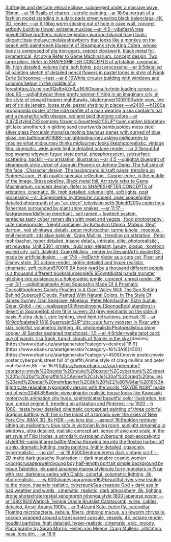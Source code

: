 [3:4](https://www.ebank.nz/aiartgenerator?category=3%3A4)[fragile and delicate retinal eclipse, submerged under a massive wave, 35mm —ar 16:9](https://www.ebank.nz/aiartgenerator?category=fragile%20and%20delicate%20retinal%20eclipse%2C%20submerged%20under%20a%20massive%20wave%2C%2035mm%20%E2%80%94ar%2016%3A9)[sails of charon :: acrylic painting --ar 16:9](https://www.ebank.nz/aiartgenerator?category=sails%20of%20charon%20%3A%3A%20acrylic%20painting%20--ar%2016%3A9)[a portrait of a fashion model standing in a dark paris street wearing black balenciaga, 4K, 3D, render, —ar 9:16](https://www.ebank.nz/aiartgenerator?category=a%20portrait%20of%20a%20fashion%20model%20standing%20in%20a%20dark%20paris%20street%20wearing%20black%20balenciaga%2C%204K%2C%203D%2C%20render%2C%20%E2%80%94ar%209%3A16)[big worm sticking out of hole in cave wall, concept art](https://www.ebank.nz/aiartgenerator?category=big%20worm%20sticking%20out%20of%20hole%20in%20cave%20wall%2C%20concept%20art)[body building flower, extreme muscles —ar 4:5](https://www.ebank.nz/aiartgenerator?category=body%20building%20flower%2C%20extreme%20muscles%20%E2%80%94ar%204%3A5)[--vibefast](https://www.ebank.nz/aiartgenerator?category=--vibefast)[A tree govo](https://www.ebank.nz/aiartgenerator?category=A%20tree%20govo)[9:16](https://www.ebank.nz/aiartgenerator?category=9%3A16)[five brothers::malay legendary warrior::hikayat hang tuah:: elegant::baju melayu::melaka](https://www.ebank.nz/aiartgenerator?category=five%20brothers%3A%3Amalay%20legendary%20warrior%3A%3Ahikayat%20hang%20tuah%3A%3A%20elegant%3A%3Abaju%20melayu%3A%3Amelaka)[strawberry that looks like a monkey on the beach with palmtrees](https://www.ebank.nz/aiartgenerator?category=strawberry%20that%20looks%20like%20a%20monkey%20on%20the%20beach%20with%20palmtrees)[A blueprint of Steampunk style King Cobra, whose body is composed of pig iron gears, copper clockwork, black metal foil, symmetrical, Art style Refer to Game Machinarium.  concept design, Two large pliers, Refer to SHAPESHIFTER CONCEPTS  of artstation, cinematic,  8k, high detailed,  volume light,  soft lights,  post processing    --ar 8:5](https://www.ebank.nz/aiartgenerator?category=A%20blueprint%20of%20Steampunk%20style%20King%20Cobra%2C%20whose%20body%20is%20composed%20of%20pig%20iron%20gears%2C%20copper%20clockwork%2C%20black%20metal%20foil%2C%20symmetrical%2C%20Art%20style%20Refer%20to%20Game%20Machinarium.%20%20concept%20design%2C%20Two%20large%20pliers%2C%20Refer%20to%20SHAPESHIFTER%20CONCEPTS%20%20of%20artstation%2C%20cinematic%2C%20%208k%2C%20high%20detailed%2C%20%20volume%20light%2C%20%20soft%20lights%2C%20%20post%20processing%20%20%20%20--ar%208%3A5)[detailed oil painting sketch of detailed pencil flowers in pastel tones in style of Frank Earle Schoonove  --test --ar 8:10](https://www.ebank.nz/aiartgenerator?category=detailed%20oil%20painting%20sketch%20of%20detailed%20pencil%20flowers%20in%20pastel%20tones%20in%20style%20of%20Frank%20Earle%20Schoonove%20%20--test%20--ar%208%3A10)[White circular building with windows and columns below, in the middle of a forest](https://www.ebank.nz/aiartgenerator?category=White%20circular%20building%20with%20windows%20and%20columns%20below%2C%20in%20the%20middle%20of%20a%20forest)[<https://s.mj.run/fQv8p4Zq6_s>](https://www.ebank.nz/aiartgenerator?category=%3Chttps%3A//s.mj.run/fQv8p4Zq6_s%3E)[16:8](https://www.ebank.nz/aiartgenerator?category=16%3A8)[Obama fortnite loading screen —stop 90 --uplight](https://www.ebank.nz/aiartgenerator?category=Obama%20fortnite%20loading%20screen%20%E2%80%94stop%2090%20--uplight)[twoor three pretty women flirting in an imaginary city, in the style of edward hopper nighthawks, bladerunner](https://www.ebank.nz/aiartgenerator?category=twoor%20three%20pretty%20women%20flirting%20in%20an%20imaginary%20city%2C%20in%20the%20style%20of%20edward%20hopper%20nighthawks%2C%20bladerunner)[1000100](https://www.ebank.nz/aiartgenerator?category=1000100)[wide view, line art of rio de janeiro, loose style, pastel shading in places —w2400 —h1200](https://www.ebank.nz/aiartgenerator?category=wide%20view%2C%20line%20art%20of%20rio%20de%20janeiro%2C%20loose%20style%2C%20pastel%20shading%20in%20places%20%E2%80%94w2400%20%E2%80%94h1200)[a propaganda poster of the side profile of a man wearing a sea captain's hat and a mustache with glasses, red and gold duotone colors --ar 3:4](https://www.ebank.nz/aiartgenerator?category=a%20propaganda%20poster%20of%20the%20side%20profile%20of%20a%20man%20wearing%20a%20sea%20captain%27s%20hat%20and%20a%20mustache%20with%20glasses%2C%20red%20and%20gold%20duotone%20colors%20--ar%203%3A4)[7:5](https://www.ebank.nz/aiartgenerator?category=7%3A5)[style](https://www.ebank.nz/aiartgenerator?category=style)[47:82](https://www.ebank.nz/aiartgenerator?category=47%3A82)[complex flower silhouettes](https://www.ebank.nz/aiartgenerator?category=complex%20flower%20silhouettes)[8:11](https://www.ebank.nz/aiartgenerator?category=8%3A11)[SUP"](https://www.ebank.nz/aiartgenerator?category=SUP%22)[room garden laboratory  gilt lake  smothered in gilding sand courtyards bambusoides moss steel silver glass  Porcelain monarsa molinia bauhaus panes with curved of blue glass iron bathroom](https://www.ebank.nz/aiartgenerator?category=room%20garden%20laboratory%20%20gilt%20lake%20%20smothered%20in%20gilding%20sand%20courtyards%20bambusoides%20moss%20steel%20silver%20glass%20%20Porcelain%20monarsa%20molinia%20bauhaus%20panes%20with%20curved%20of%20blue%20glass%20iron%20bathroom)[9:16](https://www.ebank.nz/aiartgenerator?category=9%3A16)[8K](https://www.ebank.nz/aiartgenerator?category=8K)[--uplight](https://www.ebank.nz/aiartgenerator?category=--uplight)[midjourney asking midjourney to imagine what midjourney thinks midjourney looks like](https://www.ebank.nz/aiartgenerator?category=midjourney%20asking%20midjourney%20to%20imagine%20what%20midjourney%20thinks%20midjourney%20looks%20like)[photorealistic, vintage film, cinematic, wide angle highly detailed octane render --ar 2:1](https://www.ebank.nz/aiartgenerator?category=photorealistic%2C%20vintage%20film%2C%20cinematic%2C%20wide%20angle%20highly%20detailed%20octane%20render%20--ar%202%3A1)[beautiful bog swamp wigwam fugue state portal, phosphorescent, subsurface scattering, backlit --no artstation, illustration --ar 4:5 --uplight](https://www.ebank.nz/aiartgenerator?category=beautiful%20bog%20swamp%20wigwam%20fugue%20state%20portal%2C%20phosphorescent%2C%20subsurface%20scattering%2C%20backlit%20--no%20artstation%2C%20illustration%20--ar%204%3A5%20--uplight)[A blueprint of steampunk style Joker of Joaquin Phoenix or Johnny Depp,  The full side of the face , Character design, The background is kraft paper,  trending on Pinterest.com  , High quality specular reflection ,  Copper  edge, in the middle of the image, Brass pipeline,  Black metal foil,  Art style refer to Game Machinarium.  concept design, Refer to SHAPESHIFTER CONCEPTS  of artstation, cinematic,  8k, high detailed,  volume light,  soft lights,  post processing    --ar 3:5](https://www.ebank.nz/aiartgenerator?category=A%20blueprint%20of%20steampunk%20style%20Joker%20of%20Joaquin%20Phoenix%20or%20Johnny%20Depp%2C%20%20The%20full%20side%20of%20the%20face%20%2C%20Character%20design%2C%20The%20background%20is%20kraft%20paper%2C%20%20trending%20on%20Pinterest.com%20%20%2C%20High%20quality%20specular%20reflection%20%2C%20%20Copper%20%20edge%2C%20in%20the%20middle%20of%20the%20image%2C%20Brass%20pipeline%2C%20%20Black%20metal%20foil%2C%20%20Art%20style%20refer%20to%20Game%20Machinarium.%20%20concept%20design%2C%20Refer%20to%20SHAPESHIFTER%20CONCEPTS%20%20of%20artstation%2C%20cinematic%2C%20%208k%2C%20high%20detailed%2C%20%20volume%20light%2C%20%20soft%20lights%2C%20%20post%20processing%20%20%20%20--ar%203%3A5)[geometric synthesizer concept, open space](https://www.ebank.nz/aiartgenerator?category=geometric%20synthesizer%20concept%2C%20open%20space)[highly detailed photograph of an "art deco" television set](https://www.ebank.nz/aiartgenerator?category=highly%20detailed%20photograph%20of%20an%20%22art%20deco%22%20television%20set)[5:3](https://www.ebank.nz/aiartgenerator?category=5%3A3)[bindi](https://www.ebank.nz/aiartgenerator?category=bindi)[1200](https://www.ebank.nz/aiartgenerator?category=1200)[a cabin for a fisherman surrounded by giant shiny snakes. —ar 11:17](https://www.ebank.nz/aiartgenerator?category=a%20cabin%20for%20a%20fisherman%20surrounded%20by%20giant%20shiny%20snakes.%20%E2%80%94ar%2011%3A17)[--fast](https://www.ebank.nz/aiartgenerator?category=--fast)[grave](https://www.ebank.nz/aiartgenerator?category=grave)[](https://www.ebank.nz/aiartgenerator?category=)[worlds](https://www.ebank.nz/aiartgenerator?category=worlds)[flying merchant , sell ramen + lowtech system, tentacles,tasty cyber ramen dish with meet and veggis , food photography , cute ramenornate , freight container, by Katsuhiro Otomo, Mobius, Geof darrow , yoji shinkawa ,details, peter mohrbacher, tarmo juhola , moebius, , emil melmoth, zdzislaw belsinki, Craig Mullins , trending on artstation , Peter mohrbacher, hyper detailed, insane details, intricate, elite, photorealistic , art nouveau, Unit 3301 ,ornate, liquid wax, elegant, luxury ,closup , kowloon walled city, scifi, daylight, Craig Mullins , render by DeviantArt’s duster132 , made by artificialdesign ,  --ar 17:8 --hd](https://www.ebank.nz/aiartgenerator?category=flying%20merchant%20%2C%20sell%20ramen%20%2B%20lowtech%20system%2C%20tentacles%2Ctasty%20cyber%20ramen%20dish%20with%20meet%20and%20veggis%20%2C%20food%20photography%20%2C%20cute%20ramenornate%20%2C%20freight%20container%2C%20by%20Katsuhiro%20Otomo%2C%20Mobius%2C%20Geof%20darrow%20%2C%20yoji%20shinkawa%20%2Cdetails%2C%20peter%20mohrbacher%2C%20tarmo%20juhola%20%2C%20moebius%2C%20%2C%20emil%20melmoth%2C%20zdzislaw%20belsinki%2C%20Craig%20Mullins%20%2C%20trending%20on%20artstation%20%2C%20Peter%20mohrbacher%2C%20hyper%20detailed%2C%20insane%20details%2C%20intricate%2C%20elite%2C%20photorealistic%20%2C%20art%20nouveau%2C%20Unit%203301%20%2Cornate%2C%20liquid%20wax%2C%20elegant%2C%20luxury%20%2Cclosup%20%2C%20kowloon%20walled%20city%2C%20scifi%2C%20daylight%2C%20Craig%20Mullins%20%2C%20render%20by%20DeviantArt%E2%80%99s%20duster132%20%2C%20made%20by%20artificialdesign%20%2C%20%20--ar%2017%3A8%20--hd)[Darth Vader as a cute cat, Pixar and Disney style, 3D octane render, highly detailed and hyper realistic, cinematic, soft colours](https://www.ebank.nz/aiartgenerator?category=Darth%20Vader%20as%20a%20cute%20cat%2C%20Pixar%20and%20Disney%20style%2C%203D%20octane%20render%2C%20highly%20detailed%20and%20hyper%20realistic%2C%20cinematic%2C%20soft%20colours)[5700](https://www.ebank.nz/aiartgenerator?category=5700)[16:9](https://www.ebank.nz/aiartgenerator?category=16%3A9)[A book read by a thousand different people is a thousand different books](https://www.ebank.nz/aiartgenerator?category=A%20book%20read%20by%20a%20thousand%20different%20people%20is%20a%20thousand%20different%20books)[blur](https://www.ebank.nz/aiartgenerator?category=blur)[people](https://www.ebank.nz/aiartgenerator?category=people)[16.9](https://www.ebank.nz/aiartgenerator?category=16.9)[Egypt](https://www.ebank.nz/aiartgenerator?category=Egypt)[digital panda monster glitching into existence in a holographic jungle, concept, unreal render, 8K —ar 3:1 --uplight](https://www.ebank.nz/aiartgenerator?category=digital%20panda%20monster%20glitching%20into%20existence%20in%20a%20holographic%20jungle%2C%20concept%2C%20unreal%20render%2C%208K%20%E2%80%94ar%203%3A1%20--uplight)[anime](https://www.ebank.nz/aiartgenerator?category=anime)[An Alien Spaceship Made Of 4 Prismatic Coccolithophores Calmly Floating In A Giant Valley With The Sun Setting Behind Supercell Clouds, Painted With Natural Colors, In The Style Of James Gurney, Dan Seagrave, Moebius, Peter Mohrbacher, Eizin Suzuki, Giger, Ghibli --hd --wallpaper](https://www.ebank.nz/aiartgenerator?category=An%20Alien%20Spaceship%20Made%20Of%204%20Prismatic%20Coccolithophores%20Calmly%20Floating%20In%20A%20Giant%20Valley%20With%20The%20Sun%20Setting%20Behind%20Supercell%20Clouds%2C%20Painted%20With%20Natural%20Colors%2C%20In%20The%20Style%20Of%20James%20Gurney%2C%20Dan%20Seagrave%2C%20Moebius%2C%20Peter%20Mohrbacher%2C%20Eizin%20Suzuki%2C%20Giger%2C%20Ghibli%20--hd%20--wallpaper)[16:9](https://www.ebank.nz/aiartgenerator?category=16%3A9)[trending](https://www.ebank.nz/aiartgenerator?category=trending)[one [SpongeBob] standing in desert in SpongeBob style fit in screen::20 grey elephants on the side::8 oasis::5 ultra-detail, epic lighting, vivid light refractions, portrait::10 —ar 16:9](https://www.ebank.nz/aiartgenerator?category=one%20%5BSpongeBob%5D%20standing%20in%20desert%20in%20SpongeBob%20style%20fit%20in%20screen%3A%3A20%20grey%20elephants%20on%20the%20side%3A%3A8%20oasis%3A%3A5%20ultra-detail%2C%20epic%20lighting%2C%20vivid%20light%20refractions%2C%20portrait%3A%3A10%20%E2%80%94ar%2016%3A9)[dof](https://www.ebank.nz/aiartgenerator?category=dof)[palette](https://www.ebank.nz/aiartgenerator?category=palette)[9:16](https://www.ebank.nz/aiartgenerator?category=9%3A16)[16:9](https://www.ebank.nz/aiartgenerator?category=16%3A9)[parr](https://www.ebank.nz/aiartgenerator?category=parr)[paint](https://www.ebank.nz/aiartgenerator?category=paint)[SUP"](https://www.ebank.nz/aiartgenerator?category=SUP%22)[city::](https://www.ebank.nz/aiartgenerator?category=city%3A%3A)[cute furry monster in Pixar with star, colorful, volumetric lighting, 4k, photorealistic](https://www.ebank.nz/aiartgenerator?category=cute%20furry%20monster%20in%20Pixar%20with%20star%2C%20colorful%2C%20volumetric%20lighting%2C%204k%2C%20photorealistic)[Photorealistic](https://www.ebank.nz/aiartgenerator?category=Photorealistic)[a shiny copper Jil Sander designed trenchcoat:: 1.5 --ar 4:6](https://www.ebank.nz/aiartgenerator?category=a%20shiny%20copper%20Jil%20Sander%20designed%20trenchcoat%3A%3A%201.5%20--ar%204%3A6)[rider-waite tarot card: ace of wands, lisa frank. turgid. clouds of flames in the sky.](https://www.ebank.nz/aiartgenerator?category=rider-waite%20tarot%20card%3A%20ace%20of%20wands%2C%20lisa%20frank.%20turgid.%20clouds%20of%20flames%20in%20the%20sky.)[desires](https://www.ebank.nz/aiartgenerator?category=desires)[16:9](https://www.ebank.nz/aiartgenerator?category=16%3A9)[4500](https://www.ebank.nz/aiartgenerator?category=4500)[movie poster,movie poster,cyberpunk,street full of graffiti,Anime,style of craig mullins and peter mohrbacher,8k —ar 16:9](https://www.ebank.nz/aiartgenerator?category=movie%20poster%2Cmovie%20poster%2Ccyberpunk%2Cstreet%20full%20of%20graffiti%2CAnime%2Cstyle%20of%20craig%20mullins%20and%20peter%20mohrbacher%2C8k%20%E2%80%94ar%2016%3A9)[intricate readable typography design with the words "OXYDE NOIR" made out of wire](https://www.ebank.nz/aiartgenerator?category=intricate%20readable%20typography%20design%20with%20the%20words%20%22OXYDE%20NOIR%22%20made%20out%20of%20wire)[2048:858](https://www.ebank.nz/aiartgenerator?category=2048%3A858)[wide-view,gigantic realistic house looks like Kawasaki motorcycle,animation city,huge, sophisticated beautiful color illustration, top gun, unreal engine 5, trending on artstation and Pinterest --w 1920 --h 1080](https://www.ebank.nz/aiartgenerator?category=wide-view%2Cgigantic%20realistic%20house%20looks%20like%20Kawasaki%20motorcycle%2Canimation%20city%2Chuge%2C%20sophisticated%20beautiful%20color%20illustration%2C%20top%20gun%2C%20unreal%20engine%205%2C%20trending%20on%20artstation%20and%20Pinterest%20--w%201920%20--h%201080)[--test](https://www.ebank.nz/aiartgenerator?category=--test)[a hyper detailed  cinematic concept art painting of three colorful dragons battling with fire in the midst of a tornado over the skies of New York City, IMAX 3D, 8k HDR —no lens blur —aspect 16:9](https://www.ebank.nz/aiartgenerator?category=a%20hyper%20detailed%20%20cinematic%20concept%20art%20painting%20of%20three%20colorful%20dragons%20battling%20with%20fire%20in%20the%20midst%20of%20a%20tornado%20over%20the%20skies%20of%20New%20York%20City%2C%20IMAX%203D%2C%208k%20HDR%20%E2%80%94no%20lens%20blur%20%E2%80%94aspect%2016%3A9)[golden retriever sitting on midcentury blue sofa in victorian living room, sunlight streaming in windows, ultra detailed, realistic concept art.  sense of awe and scale, in the art style of Filip Hodas, a grimdark dystopian cyberpunk post-apocalyptic style](https://www.ebank.nz/aiartgenerator?category=golden%20retriever%20sitting%20on%20midcentury%20blue%20sofa%20in%20victorian%20living%20room%2C%20sunlight%20streaming%20in%20windows%2C%20ultra%20detailed%2C%20realistic%20concept%20art.%20%20sense%20of%20awe%20and%20scale%2C%20in%20the%20art%20style%20of%20Filip%20Hodas%2C%20a%20grimdark%20dystopian%20cyberpunk%20post-apocalyptic%20style)[9:16](https://www.ebank.nz/aiartgenerator?category=9%3A16)[--uplight](https://www.ebank.nz/aiartgenerator?category=--uplight)[large battle Mecha throwing tea into the Boston harbor off a ship, dramatic lighting, matte painting, highly detailed, cgsociety, hyperrealistic, --no dof, --ar 16:9](https://www.ebank.nz/aiartgenerator?category=large%20battle%20Mecha%20throwing%20tea%20into%20the%20Boston%20harbor%20off%20a%20ship%2C%20dramatic%20lighting%2C%20matte%20painting%2C%20highly%20detailed%2C%20cgsociety%2C%20hyperrealistic%2C%20--no%20dof%2C%20--ar%2016%3A9)[5000](https://www.ebank.nz/aiartgenerator?category=5000)[entrance](https://www.ebank.nz/aiartgenerator?category=entrance)[retro dark vintage sci-fi : : 2D matte dark gouache illustration : : dark macabre cosmic women cyborg](https://www.ebank.nz/aiartgenerator?category=retro%20dark%20vintage%20sci-fi%20%3A%20%3A%202D%20matte%20dark%20gouache%20illustration%20%3A%20%3A%20dark%20macabre%20cosmic%20women%20cyborg)[crusaders](https://www.ebank.nz/aiartgenerator?category=crusaders)[weird](https://www.ebank.nz/aiartgenerator?category=weird)[young boy,half-length portrait,simple background,by Inoue Takehiko ,ink paint,japanese manga style](https://www.ebank.nz/aiartgenerator?category=young%20boy%2Chalf-length%20portrait%2Csimple%20background%2Cby%20Inoue%20Takehiko%20%2Cink%20paint%2Cjapanese%20manga%20style)[cute furry monsters in Pixar with star, darkness series with Diablo, colorful, volumetric lighting, 4k, photorealistic, , --w 600](https://www.ebank.nz/aiartgenerator?category=cute%20furry%20monsters%20in%20Pixar%20with%20star%2C%20darkness%20series%20with%20Diablo%2C%20colorful%2C%20volumetric%20lighting%2C%204k%2C%20photorealistic%2C%20%2C%20--w%20600)[shapes](https://www.ebank.nz/aiartgenerator?category=shapes)[sporangium](https://www.ebank.nz/aiartgenerator?category=sporangium)[16:9](https://www.ebank.nz/aiartgenerator?category=16%3A9)[beautiful river view leading to the moon, insanely realistic, cyberpunk](https://www.ebank.nz/aiartgenerator?category=beautiful%20river%20view%20leading%20to%20the%20moon%2C%20insanely%20realistic%2C%20cyberpunk)[Sea creature God +  dark sea in bad weather and winds , cinematic, realistic, dark atmosphere, 8k, lighting, drone shot](https://www.ebank.nz/aiartgenerator?category=Sea%20creature%20God%20%2B%20%20dark%20sea%20in%20bad%20weather%20and%20winds%20%2C%20cinematic%2C%20realistic%2C%20dark%20atmosphere%2C%208k%2C%20lighting%2C%20drone%20shot)[extraterrestial xenomorph nihonga style 1800 japanese poster --ar 1080:1920](https://www.ebank.nz/aiartgenerator?category=extraterrestial%20xenomorph%20nihonga%20style%201800%20japanese%20poster%20--ar%201080%3A1920)[Warlock Temple Oracle Brutalist Catatacomb, wires, cables, detailed, Ansel Adams 1900s --ar 3:4](https://www.ebank.nz/aiartgenerator?category=Warlock%20Temple%20Oracle%20Brutalist%20Catatacomb%2C%20wires%2C%20cables%2C%20detailed%2C%20Ansel%20Adams%201900s%20--ar%203%3A4)[Izumi Kato, butterfly, caterpillar, Floating microbacteria, nebula, fibers, dripping mucus, a silkworm chrysalis, cocoon wrapped around a transparent capsule, vessels, 4k, octane render, houdini particles, high detailed, hyper-realistic, cinematic, epic, moody, Photography by Sarah Morris, Hellen van Meene, Craig Mullens, artstation, nasa, lens dirt, --ar 16:9](https://www.ebank.nz/aiartgenerator?category=Izumi%20Kato%2C%20butterfly%2C%20caterpillar%2C%20Floating%20microbacteria%2C%20nebula%2C%20fibers%2C%20dripping%20mucus%2C%20a%20silkworm%20chrysalis%2C%20cocoon%20wrapped%20around%20a%20transparent%20capsule%2C%20vessels%2C%204k%2C%20octane%20render%2C%20houdini%20particles%2C%20high%20detailed%2C%20hyper-realistic%2C%20cinematic%2C%20epic%2C%20moody%2C%20Photography%20by%20Sarah%20Morris%2C%20Hellen%20van%20Meene%2C%20Craig%20Mullens%2C%20artstation%2C%20nasa%2C%20lens%20dirt%2C%20--ar%2016%3A9)